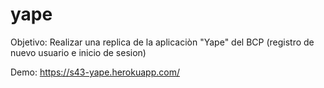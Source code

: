 # yape

Objetivo:
Realizar una replica de la aplicaciòn "Yape" del BCP (registro de nuevo usuario e inicio de sesion)

Demo:
https://s43-yape.herokuapp.com/
